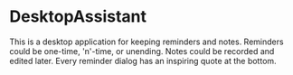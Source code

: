 DesktopAssistant
================

This is a desktop application for keeping reminders and notes. Reminders could be one-time, 'n'-time, or unending. Notes could be recorded and edited later. Every reminder dialog has an inspiring quote at the bottom.
